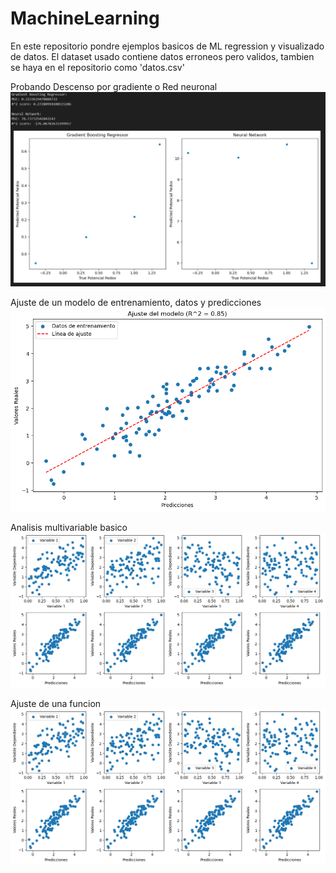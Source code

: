 # MachineLearning

En este repositorio pondre ejemplos basicos de ML regression y visualizado de datos. El dataset usado contiene datos erroneos pero validos, tambien se haya en el repositorio como 'datos.csv'

Probando Descenso por gradiente o Red neuronal
![Primero](https://github.com/carlosdelacruz1/MachineLearning/blob/main/screenshots/ml1.JPG)


Ajuste de un modelo de entrenamiento, datos y predicciones
![Segundo](https://github.com/carlosdelacruz1/MachineLearning/blob/main/screenshots/ajuste.png)

Analisis multivariable basico
![Tercero](https://github.com/carlosdelacruz1/MachineLearning/blob/main/screenshots/multiplot1.png)


Ajuste de una funcion
![Cuarto](https://github.com/carlosdelacruz1/MachineLearning/blob/main/screenshots/multiplot1.png)
